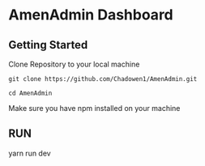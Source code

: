 ﻿# AmenAdmin Dashboard
## Getting Started

Clone Repository to your local machine

`git clone https://github.com/Chadowen1/AmenAdmin.git`

`cd AmenAdmin`

Make sure you have npm installed on your machine

## RUN
yarn run dev